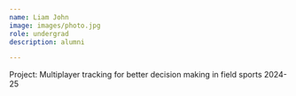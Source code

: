 ```yaml
---
name: Liam John
image: images/photo.jpg
role: undergrad
description: alumni

---
```


Project: Multiplayer tracking for better decision making in field sports
2024-25
